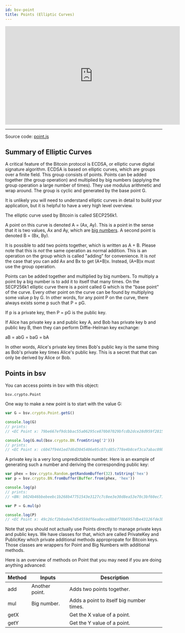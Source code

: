 ```yaml
---
id: bsv-point
title: Points (Elliptic Curves)
---
```


<iframe width="560" height="315" src="https://www.youtube.com/embed/0pfffrVlELQ" frameborder="0" allow="accelerometer; autoplay; encrypted-media; gyroscope; picture-in-picture" allowfullscreen></iframe>

---------------------

Source code: [point.js](https://github.com/moneybutton/bsv/blob/master/lib/crypto/point.js)

Summary of Elliptic Curves
--------------------------

A critical feature of the Bitcoin protocol is ECDSA, or elliptic curve digital
signature algorithm. ECDSA is based on elliptic curves, which are groups over a
finite field. This group consists of points. Points can be added together (the
group operation) and multiplied by big numbers (applying the group operation a
large number of times). They use modulus arithmetic and wrap around. The group
is cyclic and generated by the base point G.

It is unlikely you will need to understand elliptic curves in detail to build
your application, but it is helpful to have a very high level overview.

The elliptic curve used by Bitcoin is called SECP256k1.

A point on this curve is denoted A = (Ax, Ay). This is a point in the sense that
it is two values, Ax and Ay, which are [big numbers](./bsv-big-numbers.md). A
second point is denoted B = (Bx, By).

It is possible to add two points together, which is written as A + B. Please
note that this is *not* the same operation as normal addition. This is an
operation on the group which is called "adding" for convenience. It is *not* the
case that you can add Ax and Bx to get (A+B)x. Instead, (A+B)x must use the
group operation.

Points can be added together and multiplied by big numbers. To multiply a point
by a big number is to add it to itself that many times. On the SECP256k1
elliptic curve there is a point called G which is the "base point" of the curve.
Every other point on the curve can be found by multiplying some value p by G. In
other words, for any point P on the curve, there always exists some p such that
P = pG.

If p is a private key, then P = pG is the public key.

If Alice has private key a and public key A, and Bob has private key b and
public key B, then they can perform Diffie-Helman key exchange:

aB = abG = baG = bA

In other words, Alice's private key times Bob's public key is the same thing as
Bob's private key times Alice's public key. This is a secret that that can only
be derived by Alice or Bob.

Points in bsv
-------------

You can access points in bsv with this object:

```javacript
bsv.crypto.Point
```

One way to make a new point is to start with the value G:
```javascript
var G = bsv.crypto.Point.getG()

console.log(G)
// prints:
// <EC Point x: 79be667ef9dcbbac55a06295ce870b07029bfcdb2dce28d959f2815b16f81798 y: 483ada7726a3c4655da4fbfc0e1108a8fd17b448a68554199c47d08ffb10d4b8>

console.log(G.mul(bsv.crypto.BN.fromString('2')))
// prints:
// <EC Point x: c6047f9441ed7d6d3045406e95c07cd85c778e4b8cef3ca7abac09b95c709ee5 y: 1ae168fea63dc339a3c58419466ceaeef7f632653266d0e1236431a950cfe52a>
```

A private key is a very long unpredictable number. Here is an example of
generating such a number and deriving the corresponding public key:

```javascript
var phex = bsv.crypto.Random.getRandomBuffer(32).toString('hex')
var p = bsv.crypto.BN.fromBuffer(Buffer.from(phex, 'hex'))

console.log(p)
// prints:
// <BN: b024b46bbebeebc1b268b47751543e3127c7c8ee3e30d8ea53e70c3bf60ec71b>

var P = G.mul(p)

console.log(P)
// <EC Point x: 49c26cf2b0ade47d54559df6ea8eced8b8f70b6957dbe43126fde3b7ffa6642c y: 32b2000bd658f1cc37b65dfd6cb10ac23083af9bec428afc2c944af18c0178e3>
```

Note that you should not actually use Points directly to manage private keys and
public keys. We have classes for that, which are called PrivateKey and PublicKey
which private additional methods appropropate for Bitcoin keys. Those classes
are wrappers for Point and Big Numbers with additional methods.

Here is an overview of methods on Point that you may need if you are doing anything advanced:

| Method | Inputs         | Description                              |
|--------|----------------|------------------------------------------|
| add    | Another point. | Adds two points together.                |
| mul    | Big number.    | Adds a point to itself big number times. |
| getX   |                | Get the X value of a point.              |
| getY   |                | Get the Y value of a point.              |
